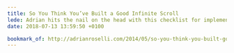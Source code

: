 ```yaml
---
title: So You Think You’ve Built a Good Infinite Scroll
lede: Adrian hits the nail on the head with this checklist for implementing infinite scroll.
date: 2018-07-13 13:59:50 +0100

bookmark_of: http://adrianroselli.com/2014/05/so-you-think-you-built-good-infinite.html
---
```

